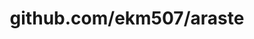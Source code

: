 ---
layout: post
title: github.com/ekm507/araste
categories: link
tags: [انگلیسی, گیت‌هاب, برنامه‌نویسی]
---
